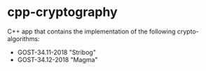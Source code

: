# cpp-cryptography

C++ app that contains the implementation of the following crypto-algorithms:
* GOST-34.11-2018 "Stribog"
* GOST-34.12-2018 "Magma"

